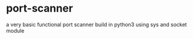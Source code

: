 # port-scanner
a very basic functional  port scanner build in python3 using sys and socket module  
